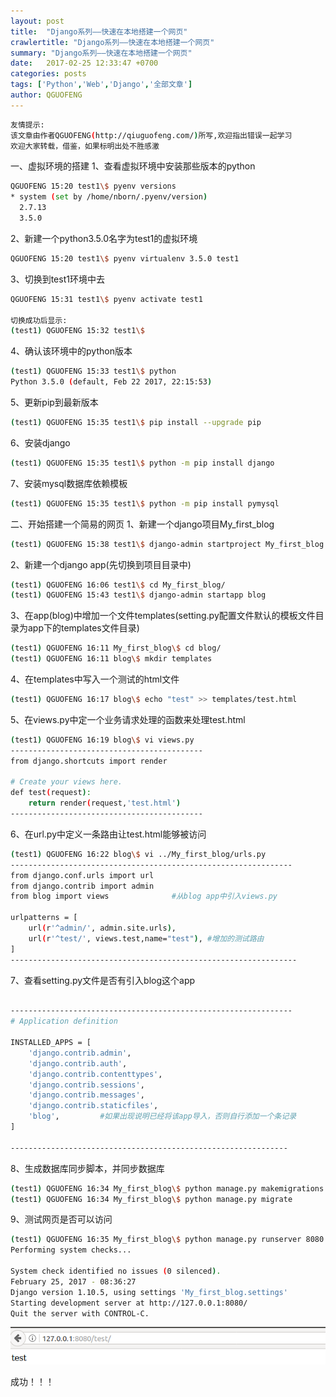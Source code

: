 ```yaml
---
layout: post
title:  "Django系列——快速在本地搭建一个网页"
crawlertitle: "Django系列——快速在本地搭建一个网页"
summary: "Django系列——快速在本地搭建一个网页"
date:   2017-02-25 12:33:47 +0700
categories: posts
tags: ['Python','Web','Django','全部文章']
author: QGUOFENG
---
```

```bash
友情提示:
该文章由作者QGUOFENG(http://qiuguofeng.com/)所写,欢迎指出错误一起学习   
欢迎大家转载，借鉴，如果标明出处不胜感激
```


一、虚拟环境的搭建
1、查看虚拟环境中安装那些版本的python
```bash
QGUOFENG 15:20 test1\$ pyenv versions
* system (set by /home/nborn/.pyenv/version)
  2.7.13
  3.5.0
```
2、新建一个python3.5.0名字为test1的虚拟环境
```bash
QGUOFENG 15:20 test1\$ pyenv virtualenv 3.5.0 test1
```
3、切换到test1环境中去
```bash
QGUOFENG 15:31 test1\$ pyenv activate test1 

切换成功后显示:
(test1) QGUOFENG 15:32 test1\$ 
```
4、确认该环境中的python版本
```bash
(test1) QGUOFENG 15:33 test1\$ python
Python 3.5.0 (default, Feb 22 2017, 22:15:53)
```
5、更新pip到最新版本
```bash
(test1) QGUOFENG 15:35 test1\$ pip install --upgrade pip
```
6、安装django
```bash
(test1) QGUOFENG 15:35 test1\$ python -m pip install django
```
7、安装mysql数据库依赖模板
```bash
(test1) QGUOFENG 15:35 test1\$ python -m pip install pymysql
```

二、开始搭建一个简易的网页
1、新建一个django项目My_first_blog
```bash
(test1) QGUOFENG 15:38 test1\$ django-admin startproject My_first_blog
```
2、新建一个django app(先切换到项目目录中)
```bash
(test1) QGUOFENG 16:06 test1\$ cd My_first_blog/
(test1) QGUOFENG 15:43 test1\$ django-admin startapp blog
```
3、在app(blog)中增加一个文件templates(setting.py配置文件默认的模板文件目录为app下的templates文件目录)
```bash
(test1) QGUOFENG 16:11 My_first_blog\$ cd blog/
(test1) QGUOFENG 16:11 blog\$ mkdir templates
```
4、在templates中写入一个测试的html文件
```bash
(test1) QGUOFENG 16:17 blog\$ echo "test" >> templates/test.html
```
5、在views.py中定一个业务请求处理的函数来处理test.html
```bash
(test1) QGUOFENG 16:19 blog\$ vi views.py
-------------------------------------------
from django.shortcuts import render

# Create your views here.
def test(request):
    return render(request,'test.html')
-------------------------------------------
```
6、在url.py中定义一条路由让test.html能够被访问
```bash
(test1) QGUOFENG 16:22 blog\$ vi ../My_first_blog/urls.py
---------------------------------------------------------------
from django.conf.urls import url
from django.contrib import admin
from blog import views				#从blog app中引入views.py

urlpatterns = [
    url(r'^admin/', admin.site.urls),
    url(r'^test/', views.test,name="test"),	#增加的测试路由
]
----------------------------------------------------------------
```
7、查看setting.py文件是否有引入blog这个app
```bash

---------------------------------------------------------------
# Application definition

INSTALLED_APPS = [
    'django.contrib.admin',
    'django.contrib.auth',
    'django.contrib.contenttypes',
    'django.contrib.sessions',
    'django.contrib.messages',
    'django.contrib.staticfiles',
    'blog',			#如果出现说明已经将该app导入，否则自行添加一个条记录
]

--------------------------------------------------------------
```
8、生成数据库同步脚本，并同步数据库
```bash
(test1) QGUOFENG 16:34 My_first_blog\$ python manage.py makemigrations
(test1) QGUOFENG 16:34 My_first_blog\$ python manage.py migrate
```
9、测试网页是否可以访问
```bash
(test1) QGUOFENG 16:35 My_first_blog\$ python manage.py runserver 8080
Performing system checks...

System check identified no issues (0 silenced).
February 25, 2017 - 08:36:27
Django version 1.10.5, using settings 'My_first_blog.settings'
Starting development server at http://127.0.0.1:8080/
Quit the server with CONTROL-C.
```
![MTV](/assets/active_images/Django/Django2/1.png)

成功！！！
